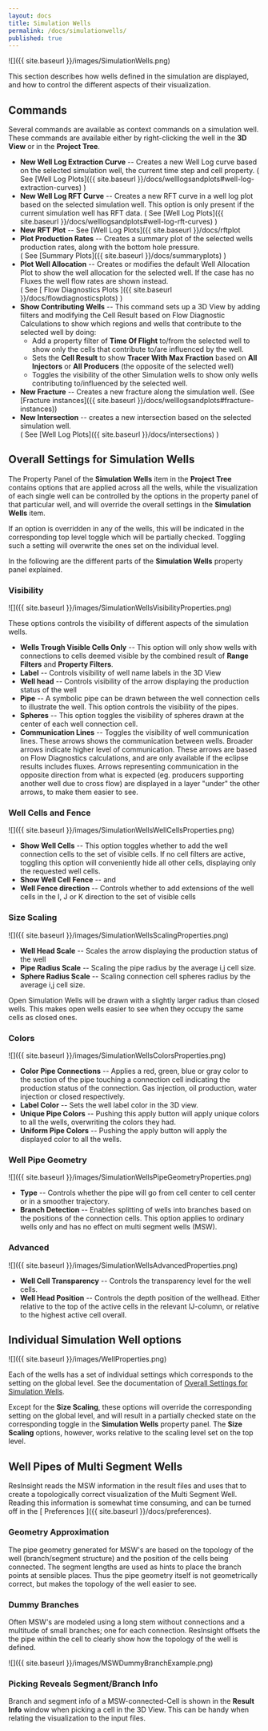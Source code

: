 ```yaml
---
layout: docs
title: Simulation Wells
permalink: /docs/simulationwells/
published: true
---
```


![]({{ site.baseurl }}/images/SimulationWells.png)

This section describes how wells defined in the simulation are displayed, and how to control the different aspects of their visualization.

## Commands

Several commands are available as context commands on a simulation well. These commands are available either by right-clicking  the well in the **3D View** or in the **Project Tree**.

- **New Well Log Extraction Curve** -- Creates a new Well Log curve based on the selected simulation well, the current time step and cell property.  ( See [Well Log Plots]({{ site.baseurl }}/docs/welllogsandplots#well-log-extraction-curves) )
- **New Well Log RFT Curve** -- Creates a new RFT curve in a well log plot based on the selected simulation well. This option is only present if the current simulation well has RFT data. ( See [Well Log Plots]({{ site.baseurl }}/docs/welllogsandplots#well-log-rft-curves) )
- **New RFT Plot** --  See [Well Log Plots]({{ site.baseurl }}/docs/rftplot
- **Plot Production Rates** -- Creates a summary plot of the selected wells production rates, along  with the bottom hole pressure.  
  ( See [Summary Plots]({{ site.baseurl }}/docs/summaryplots) ) 
- **Plot Well Allocation** -- Creates or modifies the default Well Allocation Plot to show the well
  allocation for the selected well. If the case has no Fluxes the well flow rates are shown instead.  
  ( See [ Flow Diagnostics Plots ]({{ site.baseurl }}/docs/flowdiagnosticsplots) )
- **Show Contributing Wells** -- This command sets up a 3D View by adding filters and modifying the Cell Result based on Flow Diagnostic Calculations to show which regions and wells that contribute to the selected well by doing:
   - Add a property filter of **Time Of Flight** to/from the selected well to show only the cells that contribute to/are influenced by the well.
   - Sets the **Cell Result** to show **Tracer With Max Fraction** based on **All Injectors** or **All Producers** (the opposite of the selected well)
   - Toggles the visibility of the other Simulation wells to show only wells contributing to/influenced by the selected well.
- **New Fracture** -- Creates a new fracture along the simulation well. (See [Fracture instances]({{ site.baseurl }}/docs/welllogsandplots#fracture-instances))
- **New Intersection** -- creates a new intersection based on the selected simulation well.  
  ( See [Well Log Plots]({{ site.baseurl }}/docs/intersections) )
  
## Overall Settings for Simulation Wells

The Property Panel of the **Simulation Wells** item in the **Project Tree** contains options that are applied across all the wells, while the visualization of each single well can be controlled by the options in the property panel of that particular well, and will override the overall settings in the **Simulation Wells** item.

If an option is overridden in any of the wells, this will be indicated in the corresponding top level toggle which will be partially checked. Toggling such a setting will overwrite the ones set on the individual level. 

In the following are the different parts of the **Simulation Wells** property panel explained.

### Visibility

![]({{ site.baseurl }}/images/SimulationWellsVisibilityProperties.png)

These options controls the visibility of different aspects of the simulation wells.

- **Wells Trough Visible Cells Only** -- This option will only show wells with connections to cells deemed visible by the combined result of **Range Filters** and **Property Filters**.
- **Label** -- Controls visibility of well name labels in the 3D View
- **Well head** -- Controls visibility of the arrow displaying the production status of the well
- **Pipe** -- A symbolic pipe can be drawn between the well connection cells to illustrate the well. This option controls the visibility of the pipes.
- **Spheres** -- This option toggles the visibility of spheres drawn at the center of each well connection cell.
- **Communication Lines** -- Toggles the visibility of well communication lines. 
   These arrows shows the communication between wells. Broader arrows indicate higher level of communication. 
   These arrows are based on Flow Diagnostics calculations, and are only available if the eclipse results includes fluxes. 
   Arrows representing communication in the opposite direction from what is expected (eg. producers supporting another well due to cross flow) are displayed in a layer "under" the other arrows, to make them easier to see.  


### Well Cells and Fence

![]({{ site.baseurl }}/images/SimulationWellsWellCellsProperties.png)

- **Show Well Cells** -- This option toggles whether to add the well connection cells to the set of visible 
  cells. If no cell filters are active, toggling this option will conveniently hide all other cells,
  displaying only the requested well cells.   
-  **Show Well Cell Fence** -- and 
-  **Well Fence direction** -- Controls whether to add extensions of the well cells in the I, J or K direction to the set of visible cells

  
### Size Scaling

![]({{ site.baseurl }}/images/SimulationWellsScalingProperties.png)

- **Well Head Scale** -- Scales the arrow displaying the production status of the well
- **Pipe Radius Scale** -- Scaling the pipe radius by the average i,j cell size.
- **Sphere Radius Scale** -- Scaling connection cell spheres radius by the average i,j cell size.

Open Simulation Wells will be drawn with a slightly larger radius than closed wells. This makes open wells easier to see when they occupy the same cells as closed ones.

### Colors

![]({{ site.baseurl }}/images/SimulationWellsColorsProperties.png)

- **Color Pipe Connections** -- Applies a red, green, blue or gray color to the section of the pipe touching a connection cell indicating the production status of the connection. Gas injection, oil production, water injection or closed respectively.  
- **Label Color** -- Sets the well label color in the 3D view.
- **Unique Pipe Colors** -- Pushing this apply button will apply unique colors to all the wells, overwriting the colors they had.
- **Uniform Pipe Colors** -- Pushing the apply button will apply the displayed color to all the wells.

### Well Pipe Geometry

![]({{ site.baseurl }}/images/SimulationWellsPipeGeometryProperties.png)

- **Type** -- Controls whether the pipe will go from cell center to cell center or in a smoother trajectory.
- **Branch Detection** -- Enables splitting of wells into branches based on the positions of the connection cells.  This option applies to ordinary wells only and has no effect on multi segment wells (MSW).

### Advanced

![]({{ site.baseurl }}/images/SimulationWellsAdvancedProperties.png)

- **Well Cell Transparency** -- Controls the transparency level for the well cells.
- **Well Head Position** -- Controls the depth position of the wellhead. Either relative to the top of the active cells in the relevant IJ-column, or relative to the highest active cell overall.  

## Individual Simulation Well options 

![]({{ site.baseurl }}/images/WellProperties.png)

Each of the wells has a set of individual settings which corresponds to the setting on the global level. See the documentation of [Overall Settings for Simulation Wells](#overall-settings-for-simulation-wells). 

Except for the **Size Scaling**, these options will override the corresponding setting on the global level, 
and will result in a partially checked state on the corresponding toggle in the **Simulation Wells** property panel. 
The **Size Scaling** options, however, works relative to the scaling level set on the top level.
		  	 
## Well Pipes of Multi Segment Wells

ResInsight reads the MSW information in the result files and uses that to create a topologically correct visualization of the Multi Segment Well. Reading this information is somewhat time consuming, and can be turned off in the [ Preferences ]({{ site.baseurl }}/docs/preferences).
 
### Geometry Approximation
The pipe geometry generated for MSW's are based on the topology of the well (branch/segment structure) and the position of the cells being connected. The segment lengths are used as hints to place the branch points at sensible places. Thus the pipe geometry itself is not geometrically correct, but makes the topology of the well easier to see.

### Dummy Branches
Often MSW's are modeled using a long stem without connections and a multitude of small branches; one for each connection. ResInsight offsets the the pipe within the cell to clearly show how the topology of the well is defined.

![]({{ site.baseurl }}/images/MSWDummyBranchExample.png)

### Picking Reveals Segment/Branch Info

Branch and segment info of a MSW-connected-Cell is shown in the **Result Info** window when picking a cell in the 3D View. This can be handy when relating the visualization to the input files.
